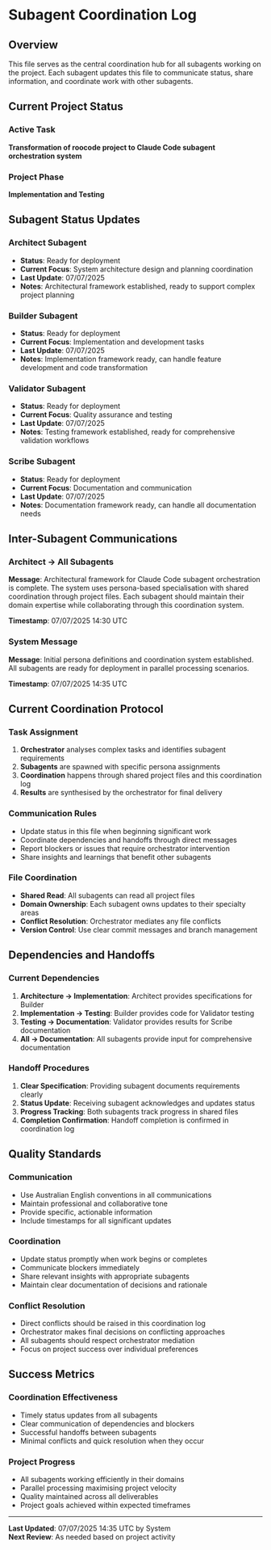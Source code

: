 # Subagent Coordination Log

## Overview
This file serves as the central coordination hub for all subagents working on the project. Each subagent updates this file to communicate status, share information, and coordinate work with other subagents.

## Current Project Status

### Active Task
**Transformation of roocode project to Claude Code subagent orchestration system**

### Project Phase
**Implementation and Testing**

## Subagent Status Updates

### Architect Subagent
- **Status**: Ready for deployment
- **Current Focus**: System architecture design and planning coordination
- **Last Update**: 07/07/2025
- **Notes**: Architectural framework established, ready to support complex project planning

### Builder Subagent  
- **Status**: Ready for deployment
- **Current Focus**: Implementation and development tasks
- **Last Update**: 07/07/2025
- **Notes**: Implementation framework ready, can handle feature development and code transformation

### Validator Subagent
- **Status**: Ready for deployment
- **Current Focus**: Quality assurance and testing
- **Last Update**: 07/07/2025
- **Notes**: Testing framework established, ready for comprehensive validation workflows

### Scribe Subagent
- **Status**: Ready for deployment
- **Current Focus**: Documentation and communication
- **Last Update**: 07/07/2025
- **Notes**: Documentation framework ready, can handle all documentation needs

## Inter-Subagent Communications

### Architect → All Subagents
**Message**: Architectural framework for Claude Code subagent orchestration is complete. The system uses persona-based specialisation with shared coordination through project files. Each subagent should maintain their domain expertise while collaborating through this coordination system.

**Timestamp**: 07/07/2025 14:30 UTC

### System Message
**Message**: Initial persona definitions and coordination system established. All subagents are ready for deployment in parallel processing scenarios.

**Timestamp**: 07/07/2025 14:35 UTC

## Current Coordination Protocol

### Task Assignment
1. **Orchestrator** analyses complex tasks and identifies subagent requirements
2. **Subagents** are spawned with specific persona assignments
3. **Coordination** happens through shared project files and this coordination log
4. **Results** are synthesised by the orchestrator for final delivery

### Communication Rules
- Update status in this file when beginning significant work
- Coordinate dependencies and handoffs through direct messages
- Report blockers or issues that require orchestrator intervention
- Share insights and learnings that benefit other subagents

### File Coordination
- **Shared Read**: All subagents can read all project files
- **Domain Ownership**: Each subagent owns updates to their specialty areas
- **Conflict Resolution**: Orchestrator mediates any file conflicts
- **Version Control**: Use clear commit messages and branch management

## Dependencies and Handoffs

### Current Dependencies
1. **Architecture → Implementation**: Architect provides specifications for Builder
2. **Implementation → Testing**: Builder provides code for Validator testing
3. **Testing → Documentation**: Validator provides results for Scribe documentation
4. **All → Documentation**: All subagents provide input for comprehensive documentation

### Handoff Procedures
1. **Clear Specification**: Providing subagent documents requirements clearly
2. **Status Update**: Receiving subagent acknowledges and updates status
3. **Progress Tracking**: Both subagents track progress in shared files
4. **Completion Confirmation**: Handoff completion is confirmed in coordination log

## Quality Standards

### Communication
- Use Australian English conventions in all communications
- Maintain professional and collaborative tone
- Provide specific, actionable information
- Include timestamps for all significant updates

### Coordination
- Update status promptly when work begins or completes
- Communicate blockers immediately
- Share relevant insights with appropriate subagents
- Maintain clear documentation of decisions and rationale

### Conflict Resolution
- Direct conflicts should be raised in this coordination log
- Orchestrator makes final decisions on conflicting approaches
- All subagents should respect orchestrator mediation
- Focus on project success over individual preferences

## Success Metrics

### Coordination Effectiveness
- Timely status updates from all subagents
- Clear communication of dependencies and blockers
- Successful handoffs between subagents
- Minimal conflicts and quick resolution when they occur

### Project Progress
- All subagents working efficiently in their domains
- Parallel processing maximising project velocity
- Quality maintained across all deliverables
- Project goals achieved within expected timeframes

---

**Last Updated**: 07/07/2025 14:35 UTC by System  
**Next Review**: As needed based on project activity